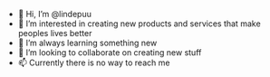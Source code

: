 - 👋 Hi, I’m @lindepuu
- 👀 I’m interested in creating new products and services that make peoples lives better
- 🌱 I’m always learning something new
- 💞️ I’m looking to collaborate on creating new stuff
- 📫 Currently there is no way to reach me

<!---
lindepuu/lindepuu is a ✨ special ✨ repository because its `README.md` (this file) appears on your GitHub profile.
You can click the Preview link to take a look at your changes.
--->
